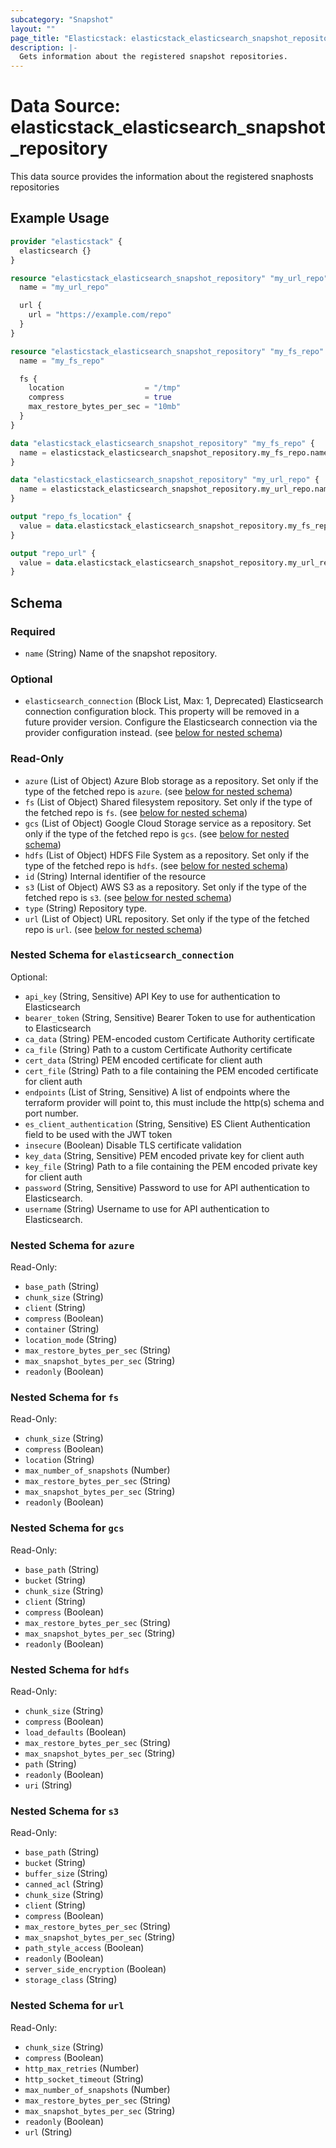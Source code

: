 ```yaml
---
subcategory: "Snapshot"
layout: ""
page_title: "Elasticstack: elasticstack_elasticsearch_snapshot_repository Data Source"
description: |-
  Gets information about the registered snapshot repositories.
---
```


# Data Source: elasticstack_elasticsearch_snapshot_repository

This data source provides the information about the registered snaphosts repositories

## Example Usage

```terraform
provider "elasticstack" {
  elasticsearch {}
}

resource "elasticstack_elasticsearch_snapshot_repository" "my_url_repo" {
  name = "my_url_repo"

  url {
    url = "https://example.com/repo"
  }
}

resource "elasticstack_elasticsearch_snapshot_repository" "my_fs_repo" {
  name = "my_fs_repo"

  fs {
    location                  = "/tmp"
    compress                  = true
    max_restore_bytes_per_sec = "10mb"
  }
}

data "elasticstack_elasticsearch_snapshot_repository" "my_fs_repo" {
  name = elasticstack_elasticsearch_snapshot_repository.my_fs_repo.name
}

data "elasticstack_elasticsearch_snapshot_repository" "my_url_repo" {
  name = elasticstack_elasticsearch_snapshot_repository.my_url_repo.name
}

output "repo_fs_location" {
  value = data.elasticstack_elasticsearch_snapshot_repository.my_fs_repo.fs[0].location
}

output "repo_url" {
  value = data.elasticstack_elasticsearch_snapshot_repository.my_url_repo.url[0].url
}
```

<!-- schema generated by tfplugindocs -->
## Schema

### Required

- `name` (String) Name of the snapshot repository.

### Optional

- `elasticsearch_connection` (Block List, Max: 1, Deprecated) Elasticsearch connection configuration block. This property will be removed in a future provider version. Configure the Elasticsearch connection via the provider configuration instead. (see [below for nested schema](#nestedblock--elasticsearch_connection))

### Read-Only

- `azure` (List of Object) Azure Blob storage as a repository. Set only if the type of the fetched repo is `azure`. (see [below for nested schema](#nestedatt--azure))
- `fs` (List of Object) Shared filesystem repository. Set only if the type of the fetched repo is `fs`. (see [below for nested schema](#nestedatt--fs))
- `gcs` (List of Object) Google Cloud Storage service as a repository. Set only if the type of the fetched repo is `gcs`. (see [below for nested schema](#nestedatt--gcs))
- `hdfs` (List of Object) HDFS File System as a repository. Set only if the type of the fetched repo is `hdfs`. (see [below for nested schema](#nestedatt--hdfs))
- `id` (String) Internal identifier of the resource
- `s3` (List of Object) AWS S3 as a repository. Set only if the type of the fetched repo is `s3`. (see [below for nested schema](#nestedatt--s3))
- `type` (String) Repository type.
- `url` (List of Object) URL repository. Set only if the type of the fetched repo is `url`. (see [below for nested schema](#nestedatt--url))

<a id="nestedblock--elasticsearch_connection"></a>
### Nested Schema for `elasticsearch_connection`

Optional:

- `api_key` (String, Sensitive) API Key to use for authentication to Elasticsearch
- `bearer_token` (String, Sensitive) Bearer Token to use for authentication to Elasticsearch
- `ca_data` (String) PEM-encoded custom Certificate Authority certificate
- `ca_file` (String) Path to a custom Certificate Authority certificate
- `cert_data` (String) PEM encoded certificate for client auth
- `cert_file` (String) Path to a file containing the PEM encoded certificate for client auth
- `endpoints` (List of String, Sensitive) A list of endpoints where the terraform provider will point to, this must include the http(s) schema and port number.
- `es_client_authentication` (String, Sensitive) ES Client Authentication field to be used with the JWT token
- `insecure` (Boolean) Disable TLS certificate validation
- `key_data` (String, Sensitive) PEM encoded private key for client auth
- `key_file` (String) Path to a file containing the PEM encoded private key for client auth
- `password` (String, Sensitive) Password to use for API authentication to Elasticsearch.
- `username` (String) Username to use for API authentication to Elasticsearch.


<a id="nestedatt--azure"></a>
### Nested Schema for `azure`

Read-Only:

- `base_path` (String)
- `chunk_size` (String)
- `client` (String)
- `compress` (Boolean)
- `container` (String)
- `location_mode` (String)
- `max_restore_bytes_per_sec` (String)
- `max_snapshot_bytes_per_sec` (String)
- `readonly` (Boolean)


<a id="nestedatt--fs"></a>
### Nested Schema for `fs`

Read-Only:

- `chunk_size` (String)
- `compress` (Boolean)
- `location` (String)
- `max_number_of_snapshots` (Number)
- `max_restore_bytes_per_sec` (String)
- `max_snapshot_bytes_per_sec` (String)
- `readonly` (Boolean)


<a id="nestedatt--gcs"></a>
### Nested Schema for `gcs`

Read-Only:

- `base_path` (String)
- `bucket` (String)
- `chunk_size` (String)
- `client` (String)
- `compress` (Boolean)
- `max_restore_bytes_per_sec` (String)
- `max_snapshot_bytes_per_sec` (String)
- `readonly` (Boolean)


<a id="nestedatt--hdfs"></a>
### Nested Schema for `hdfs`

Read-Only:

- `chunk_size` (String)
- `compress` (Boolean)
- `load_defaults` (Boolean)
- `max_restore_bytes_per_sec` (String)
- `max_snapshot_bytes_per_sec` (String)
- `path` (String)
- `readonly` (Boolean)
- `uri` (String)


<a id="nestedatt--s3"></a>
### Nested Schema for `s3`

Read-Only:

- `base_path` (String)
- `bucket` (String)
- `buffer_size` (String)
- `canned_acl` (String)
- `chunk_size` (String)
- `client` (String)
- `compress` (Boolean)
- `max_restore_bytes_per_sec` (String)
- `max_snapshot_bytes_per_sec` (String)
- `path_style_access` (Boolean)
- `readonly` (Boolean)
- `server_side_encryption` (Boolean)
- `storage_class` (String)


<a id="nestedatt--url"></a>
### Nested Schema for `url`

Read-Only:

- `chunk_size` (String)
- `compress` (Boolean)
- `http_max_retries` (Number)
- `http_socket_timeout` (String)
- `max_number_of_snapshots` (Number)
- `max_restore_bytes_per_sec` (String)
- `max_snapshot_bytes_per_sec` (String)
- `readonly` (Boolean)
- `url` (String)
